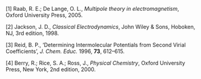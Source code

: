 
[1] Raab, R. E.; De Lange, O. L., *Multipole theory in electromagnetism*, Oxford University Press, 2005.

[2] Jackson, J. D., *Classical Electrodynamics*, John Wiley & Sons, Hoboken, NJ, 3rd edition, 1998.

[3] Reid, B. P., ‘Determining Intermolecular Potentials from Second Virial Coefficients’, *J. Chem. Educ.*
1996, **73**, 612–615.

[4] Berry, R.; Rice, S. A.; Ross, J., *Physical Chemistry*, Oxford University Press, New York, 2nd edition,
2000.